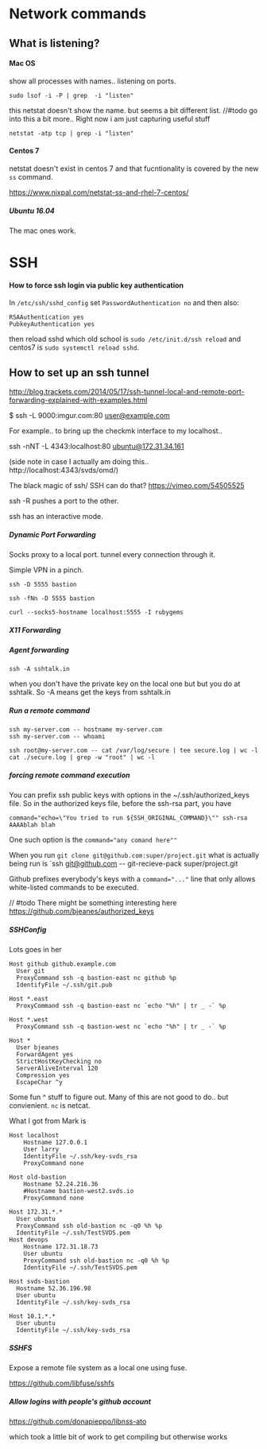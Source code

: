 # Network commands



## What is listening?

#### Mac OS

show all processes with names.. listening on ports.

    sudo lsof -i -P | grep  -i "listen"

this netstat doesn't show the name.  but seems a bit different list.
//#todo go into this a bit more.. Right now i am just capturing useful stuff

    netstat -atp tcp | grep -i "listen"


#### Centos 7

netstat doesn't exist in centos 7 and that fucntionality
is covered by the new `ss` command.

https://www.nixpal.com/netstat-ss-and-rhel-7-centos/


##### Ubuntu 16.04

The mac ones work.

# SSH

#### How to force ssh login via public key authentication

In `/etc/ssh/sshd_config` set `PasswordAuthentication no` and then also:

    RSAAuthentication yes
    PubkeyAuthentication yes

then reload sshd which old school is `sudo /etc/init.d/ssh reload` and centos7
is `sudo systemctl reload sshd`.



## How to set up an ssh tunnel

http://blog.trackets.com/2014/05/17/ssh-tunnel-local-and-remote-port-forwarding-explained-with-examples.html

$ ssh -L 9000:imgur.com:80 user@example.com

For example.. to bring up the checkmk interface to my localhost..

ssh -nNT -L 4343:localhost:80 ubuntu@172.31.34.161

(side note in case I actually am doing this.. http://localhost:4343/svds/omd/)

The black magic of ssh/ SSH can do that?  https://vimeo.com/54505525

ssh -R pushes a port to the other.

ssh has an interactive mode.

##### Dynamic Port Forwarding

Socks proxy to a local port.  tunnel every connection through it.

Simple VPN in a pinch.

    ssh -D 5555 bastion

    ssh -fNn -D 5555 bastion

    curl --socks5-hostname localhost:5555 -I rubygems

##### X11 Forwarding

##### Agent forwarding

    ssh -A sshtalk.in

when you don't have the private key on the local one but
but you do at sshtalk.  So -A means get the keys
from sshtalk.in

##### Run a remote command

    ssh my-server.com -- hostname my-server.com
    ssh my-server.com -- whoami

    ssh root@my-server.com -- cat /var/log/secure | tee secure.log | wc -l
    cat ./secure.log | grep -w "root" | wc -l

##### forcing remote command execution

You can prefix ssh public keys with options in the ~/.ssh/authorized_keys file.
So in the authorized keys file, before the ssh-rsa part, you have

    command="echo=\"You tried to run ${SSH_ORIGINAL_COMMAND}\"" ssh-rsa AAAAblah blah


One such option is the `command="any comand here""`

When you run `git clone git@github.com:super/project.git` what is actually
being run is    `ssh git@github.com -- git-recieve-pack super/project.git

Github prefixes everybody's keys with a `command="..."` line that only
allows white-listed commands to be executed.

// #todo There might be something interesting here https://github.com/bjeanes/authorized_keys


##### SSHConfig

Lots goes in her

    Host github github.example.com
      User git
      ProxyCommand ssh -q bastion-east nc github %p
      IdentifyFile ~/.ssh/git.pub

    Host *.east
      ProxyCommand ssh -q bastion-east nc `echo "%h" | tr _ -` %p

    Host *.west
      ProxyCommand ssh -q bastion-west nc `echo "%h" | tr _ -` %p

    Host *
      User bjeanes
      ForwardAgent yes
      StrictHostKeyChecking no
      ServerAliveInterval 120
      Compression yes
      EscapeChar ^y

Some fun ^ stuff to figure out.  Many of this are not good to do..
but convienient.  `nc` is netcat.

What I got from Mark is

    Host localhost
        Hostname 127.0.0.1
        User larry
        IdentityFile ~/.ssh/key-svds_rsa
        ProxyCommand none

    Host old-bastion
        Hostname 52.24.216.36
        #Hostname bastion-west2.svds.io
        ProxyCommand none

    Host 172.31.*.*
      User ubuntu
      ProxyCommand ssh old-bastion nc -q0 %h %p
      IdentityFile ~/.ssh/TestSVDS.pem
    Host devops
        Hostname 172.31.18.73
        User ubuntu
        ProxyCommand ssh old-bastion nc -q0 %h %p
        IdentityFile ~/.ssh/TestSVDS.pem

    Host svds-bastion
      Hostname 52.36.196.98
      User ubuntu
      IdentityFile ~/.ssh/key-svds_rsa

    Host 10.1.*.*
      User ubuntu
      IdentityFile ~/.ssh/key-svds_rsa

##### SSHFS

Expose a remote file system as a local one using fuse.

https://github.com/libfuse/sshfs


##### Allow logins with people's github account

https://github.com/donapieppo/libnss-ato

which took a little bit of work to get compiling but otherwise works




